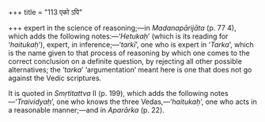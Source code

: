 +++
title = "113 एको ऽपि"

+++
expert in the science of reasoning;—in *Madanapārijāta* (p. 77 4), which
adds the following notes:—‘*Hetukaḥ*’ (which is its reading for
‘*haitukaḥ*’), expert, in inference;—‘*tarkī*’, one who is expert in
‘*Tarka*’, which is the name given to that process of reasoning by which
one comes to the correct conclusion on a definite question, by rejecting
all other possible alternatives; the ‘*tarka*’ ‘argumentation’ meant
here is one that does not go against the Vedic scriptures.

It is quoted in *Smṛtitattva* II (p. 199), which adds the following
notes—‘*Traividyaḥ*’, one who knows the three Vedas,—‘*haitukaḥ*’, one
who acts in a reasonable manner;—and in *Aparārka* (p. 22).


